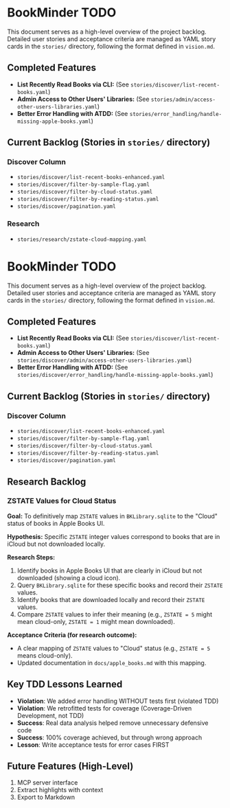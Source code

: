 # BookMinder TODO

This document serves as a high-level overview of the project backlog.
Detailed user stories and acceptance criteria are managed as YAML story cards
in the `stories/` directory, following the format defined in `vision.md`.

## Completed Features
- **List Recently Read Books via CLI:** (See `stories/discover/list-recent-books.yaml`)
- **Admin Access to Other Users' Libraries:** (See `stories/admin/access-other-users-libraries.yaml`)
- **Better Error Handling with ATDD:** (See `stories/error_handling/handle-missing-apple-books.yaml`)

## Current Backlog (Stories in `stories/` directory)

### Discover Column
- `stories/discover/list-recent-books-enhanced.yaml`
- `stories/discover/filter-by-sample-flag.yaml`
- `stories/discover/filter-by-cloud-status.yaml`
- `stories/discover/filter-by-reading-status.yaml`
- `stories/discover/pagination.yaml`

### Research
- `stories/research/zstate-cloud-mapping.yaml`

# BookMinder TODO

This document serves as a high-level overview of the project backlog.
Detailed user stories and acceptance criteria are managed as YAML story cards
in the `stories/` directory, following the format defined in `vision.md`.

## Completed Features
- **List Recently Read Books via CLI:** (See `stories/discover/list-recent-books.yaml`)
- **Admin Access to Other Users' Libraries:** (See `stories/discover/admin/access-other-users-libraries.yaml`)
- **Better Error Handling with ATDD:** (See `stories/discover/error_handling/handle-missing-apple-books.yaml`)

## Current Backlog (Stories in `stories/` directory)

### Discover Column
- `stories/discover/list-recent-books-enhanced.yaml`
- `stories/discover/filter-by-sample-flag.yaml`
- `stories/discover/filter-by-cloud-status.yaml`
- `stories/discover/filter-by-reading-status.yaml`
- `stories/discover/pagination.yaml`

## Research Backlog

### ZSTATE Values for Cloud Status

**Goal:** To definitively map `ZSTATE` values in `BKLibrary.sqlite` to the "Cloud" status of books in Apple Books UI.

**Hypothesis:** Specific `ZSTATE` integer values correspond to books that are in iCloud but not downloaded locally.

**Research Steps:**
1.  Identify books in Apple Books UI that are clearly in iCloud but not downloaded (showing a cloud icon).
2.  Query `BKLibrary.sqlite` for these specific books and record their `ZSTATE` values.
3.  Identify books that are downloaded locally and record their `ZSTATE` values.
4.  Compare `ZSTATE` values to infer their meaning (e.g., `ZSTATE = 5` might mean cloud-only, `ZSTATE = 1` might mean downloaded).

**Acceptance Criteria (for research outcome):**
- A clear mapping of `ZSTATE` values to "Cloud" status (e.g., `ZSTATE = 5` means cloud-only).
- Updated documentation in `docs/apple_books.md` with this mapping.

## Key TDD Lessons Learned
- **Violation**: We added error handling WITHOUT tests first (violated TDD)
- **Violation**: We retrofitted tests for coverage (Coverage-Driven Development, not TDD)
- **Success**: Real data analysis helped remove unnecessary defensive code
- **Success**: 100% coverage achieved, but through wrong approach
- **Lesson**: Write acceptance tests for error cases FIRST

## Future Features (High-Level)
1. MCP server interface
2. Extract highlights with context
3. Export to Markdown


